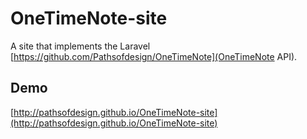 OneTimeNote-site
================
A site that implements the Laravel [https://github.com/Pathsofdesign/OneTimeNote](OneTimeNote API).

Demo
----
[http://pathsofdesign.github.io/OneTimeNote-site](http://pathsofdesign.github.io/OneTimeNote-site)